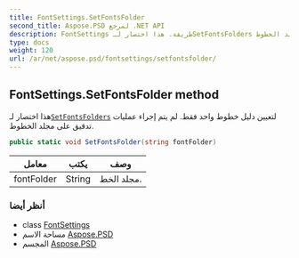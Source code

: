 ```yaml
---
title: FontSettings.SetFontsFolder
second_title: Aspose.PSD لمرجع .NET API
description: FontSettings طريقة. هذا اختصار لـSetFontsFolders لتعيين دليل خطوط واحد فقط. لم يتم إجراء عمليات تدقيق على مجلد الخطوط.
type: docs
weight: 120
url: /ar/net/aspose.psd/fontsettings/setfontsfolder/
---
```

## FontSettings.SetFontsFolder method

هذا اختصار لـ[`SetFontsFolders`](../setfontsfolders/) لتعيين دليل خطوط واحد فقط. لم يتم إجراء عمليات تدقيق على مجلد الخطوط.

```csharp
public static void SetFontsFolder(string fontFolder)
```

| معامل | يكتب | وصف |
| --- | --- | --- |
| fontFolder | String | مجلد الخط. |

### أنظر أيضا

* class [FontSettings](../)
* مساحة الاسم [Aspose.PSD](../../fontsettings/)
* المجسم [Aspose.PSD](../../../)



